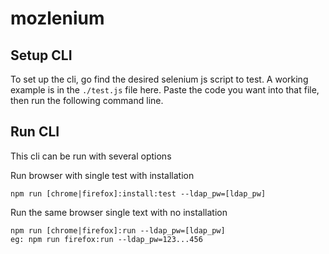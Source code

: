 # mozlenium

## Setup CLI

To set up the cli, go find the desired selenium js script to test. A working example is in the `./test.js` file here. Paste the code you want
into that file, then run the following command line.

## Run CLI

This cli can be run with several options

Run browser with single test with installation

```
npm run [chrome|firefox]:install:test --ldap_pw=[ldap_pw]
```

Run the same browser single text with no installation

```
npm run [chrome|firefox]:run --ldap_pw=[ldap_pw]
eg: npm run firefox:run --ldap_pw=123...456
```
